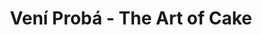 ---
title: "Vení Probá - The Art of Cake"
url: /comuna-16-belen/veni-proba-the-art-of-cake/
shop: Bäckerei
---